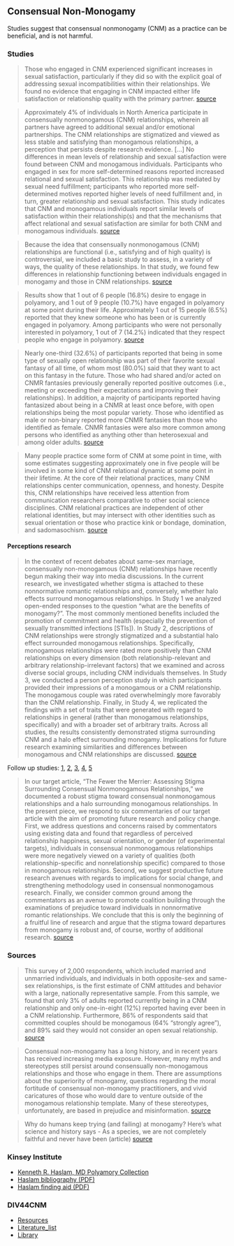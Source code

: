 ## Consensual Non-Monogamy

Studies suggest that consensual nonmonogamy (CNM) as a practice can be beneficial, and is not harmful.

### Studies

> Those who engaged in CNM experienced significant increases in sexual satisfaction, particularly if they did so with the explicit goal of addressing sexual incompatibilities within their relationships. We found no evidence that engaging in CNM impacted either life satisfaction or relationship quality with the primary partner. [source](https://journals.sagepub.com/doi/10.1177/1948550619897157)

> Approximately 4% of individuals in North America participate in consensually nonmonogamous (CNM) relationships, wherein all partners have agreed to additional sexual and/or emotional partnerships. The CNM relationships are stigmatized and viewed as less stable and satisfying than monogamous relationships, a perception that persists despite research evidence. [...]  No differences in mean levels of relationship and sexual satisfaction were found between CNM and monogamous individuals. Participants who engaged in sex for more self-determined reasons reported increased relational and sexual satisfaction. This relationship was mediated by sexual need fulfillment; participants who reported more self-determined motives reported higher levels of need fulfillment and, in turn, greater relationship and sexual satisfaction. This study indicates that CNM and monogamous individuals report similar levels of satisfaction within their relationship(s) and that the mechanisms that affect relational and sexual satisfaction are similar for both CNM and monogamous individuals. [source](https://journals.sagepub.com/doi/10.1177/0265407517743082)

> Because the idea that consensually nonmonogamous (CNM) relationships are functional (i.e., satisfying and of high quality) is controversial, we included a basic study to assess, in a variety of ways, the quality of these relationships. In that study, we found few differences in relationship functioning between individuals engaged in monogamy and those in CNM relationships. [source](https://journals.sagepub.com/doi/10.1177/1745691616667925)

> Results show that 1 out of 6 people (16.8%) desire to engage in polyamory, and 1 out of 9 people (10.7%) have engaged in polyamory at some point during their life. Approximately 1 out of 15 people (6.5%) reported that they knew someone who has been or is currently engaged in polyamory. Among participants who were not personally interested in polyamory, 1 out of 7 (14.2%) indicated that they respect people who engage in polyamory. [source](https://www.ncbi.nlm.nih.gov/pmc/articles/PMC8023325/)

> Nearly one-third (32.6%) of participants reported that being in some type of sexually open relationship was part of their favorite sexual fantasy of all time, of whom most (80.0%) said that they want to act on this fantasy in the future. Those who had shared and/or acted on CNMR fantasies previously generally reported positive outcomes (i.e., meeting or exceeding their expectations and improving their relationships). In addition, a majority of participants reported having fantasized about being in a CNMR at least once before, with open relationships being the most popular variety. Those who identified as male or non-binary reported more CNMR fantasies than those who identified as female. CNMR fantasies were also more common among persons who identified as anything other than heterosexual and among older adults. [source](https://link.springer.com/article/10.1007/s10508-020-01788-7)

> Many people practice some form of CNM at some point in time, with some estimates suggesting approximately one in five people will be involved in some kind of CNM relational dynamic at some point in their lifetime. At the core of their relational practices, many CNM relationships center communication, openness, and honesty. Despite this, CNM relationships have received less attention from communication researchers comparative to other social science disciplines. CNM relational practices are independent of other relational identities, but may intersect with other identities such as sexual orientation or those who practice kink or bondage, domination, and sadomasochism. [source](https://oxfordre.com/communication/view/10.1093/acrefore/9780190228613.001.0001/acrefore-9780190228613-e-1173)

#### Perceptions research
> In the context of recent debates about same-sex marriage, consensually non-monogamous (CNM) relationships have recently begun making their way into media discussions. In the current research, we investigated whether stigma is attached to these nonnormative romantic relationships and, conversely, whether halo effects surround monogamous relationships. In Study 1 we analyzed open-ended responses to the question “what are the benefits of monogamy?”. The most commonly mentioned benefits included the promotion of commitment and health (especially the prevention of sexually transmitted infections [STIs]). In Study 2, descriptions of CNM relationships were strongly stigmatized and a substantial halo effect surrounded monogamous relationships. Specifically, monogamous relationships were rated more positively than CNM relationships on every dimension (both relationship-relevant and arbitrary relationship-irrelevant factors) that we examined and across diverse social groups, including CNM individuals themselves. In Study 3, we conducted a person perception study in which participants provided their impressions of a monogamous or a CNM relationship. The monogamous couple was rated overwhelmingly more favorably than the CNM relationship. Finally, in Study 4, we replicated the findings with a set of traits that were generated with regard to relationships in general (rather than monogamous relationships, specifically) and with a broader set of arbitrary traits. Across all studies, the results consistently demonstrated stigma surrounding CNM and a halo effect surrounding monogamy. Implications for future research examining similarities and differences between monogamous and CNM relationships are discussed. [source](https://spssi.onlinelibrary.wiley.com/doi/10.1111/j.1530-2415.2012.01286.x)

Follow up studies: [1](https://spssi.onlinelibrary.wiley.com/doi/10.1111/asap.12005), [2](https://spssi.onlinelibrary.wiley.com/doi/10.1111/asap.12003), [3](https://spssi.onlinelibrary.wiley.com/doi/10.1111/asap.12002), [4](https://spssi.onlinelibrary.wiley.com/doi/10.1111/asap.12000), [5](https://spssi.onlinelibrary.wiley.com/doi/10.1111/j.1530-2415.2012.01299.x)

> In our target article, “The Fewer the Merrier: Assessing Stigma Surrounding Consensual Nonmonogamous Relationships,” we documented a robust stigma toward consensual nonmonogamous relationships and a halo surrounding monogamous relationships. In the present piece, we respond to six commentaries of our target article with the aim of promoting future research and policy change. First, we address questions and concerns raised by commentators using existing data and found that regardless of perceived relationship happiness, sexual orientation, or gender (of experimental targets), individuals in consensual nonmonogamous relationships were more negatively viewed on a variety of qualities (both relationship-specific and nonrelationship specific) compared to those in monogamous relationships. Second, we suggest productive future research avenues with regards to implications for social change, and strengthening methodology used in consensual nonmonogamous research. Finally, we consider common ground among the commentators as an avenue to promote coalition building through the examinations of prejudice toward individuals in nonnormative romantic relationships. We conclude that this is only the beginning of a fruitful line of research and argue that the stigma toward departures from monogamy is robust and, of course, worthy of additional research. [source](https://spssi.onlinelibrary.wiley.com/doi/10.1111/asap.12020)


### Sources

> This survey of 2,000 respondents, which included married and unmarried individuals, and individuals in both opposite-sex and same-sex relationships, is the first estimate of CNM attitudes and behavior with a large, nationally representative sample. From this sample, we found that only 3% of adults reported currently being in a CNM relationship and only one-in-eight (12%) reported having ever been in a CNM relationship. Furthermore, 86% of respondents said that committed couples should be monogamous (64% “strongly agree”), and 89% said they would not consider an open sexual relationship. [source](https://ifstudies.org/blog/national-survey-reveals-generational-differences-in-consensual-nonmonogamy-)

> Consensual non-monogamy has a long history, and in recent years has received increasing media exposure. However, many myths and stereotypes still persist around consensually non-monogamous relationships and those who engage in them. There are assumptions about the superiority of monogamy, questions regarding the moral fortitude of consensual non-monogamy practitioners, and vivid caricatures of those who would dare to venture outside of the monogamous relationship template. Many of these stereotypes, unfortunately, are based in prejudice and misinformation. [source](https://archive.discoversociety.org/2018/07/03/focus-understanding-consensual-non-monogamy/)

> Why do humans keep trying (and failing) at monogamy? Here’s what science and history says - As a species, we are not completely faithful and never have been (article) [source](https://inews.co.uk/opinion/humans-why-keep-trying-failing-monogamy-science-history-1298322?ito=twitter_share_article-top)

### Kinsey Institute
- [Kenneth R. Haslam, MD Polyamory Collection](https://kinseyinstitute.org/collections/archival/homosexuality-polyamory-transgender-asia-sexuality-and-erotica-collections.php#haslam)
- [Haslam bibliography (PDF)](https://kinseyinstitute.org/pdf/PolyamoryBibliography.pdf)
- [Haslam finding aid (PDF)](https://kinseyinstitute.org/pdf/HaslamFindingAid.pdf)

### DIV44CNM

- [Resources](https://www.div44cnm.org/resources)
- [Literature_list](https://www.zotero.org/groups/1274647/consensual_non-monogamies_literature_list)
- [Library](https://www.zotero.org/groups/1274647/consensual_non-monogamies_literature_list/collections/8CFQSBZ9/items/CP8SVDTA/collection)

